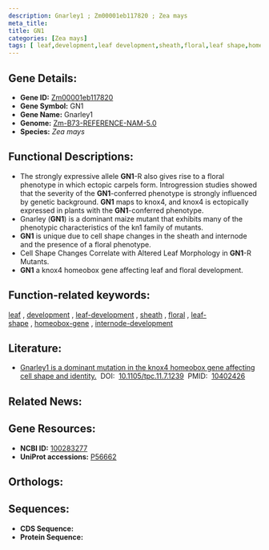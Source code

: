 ```yaml
---
description: Gnarley1 ; Zm00001eb117820 ; Zea mays
meta_title:
title: GN1
categories: [Zea mays]
tags: [ leaf,development,leaf development,sheath,floral,leaf shape,homeobox gene,internode development ]
---
```


## Gene Details:
- **Gene ID:**	[Zm00001eb117820](https://www.maizegdb.org/gene_center/gene/Zm00001eb117820)
- **Gene Symbol:** GN1
- **Gene Name:** Gnarley1
- **Genome:** [Zm-B73-REFERENCE-NAM-5.0](https://www.maizegdb.org/genome/assembly/Zm-B73-REFERENCE-NAM-5.0)
- **Species:** *Zea mays*

## Functional Descriptions:
   - The strongly expressive allele **GN1**-R also gives rise to a floral phenotype in which ectopic carpels form. Introgression studies showed that the severity of the **GN1**-conferred phenotype is strongly influenced by genetic background. **GN1** maps to knox4, and knox4 is ectopically expressed in plants with the **GN1**-conferred phenotype.
   - Gnarley (**GN1**) is a dominant maize mutant that exhibits many of the phenotypic characteristics of the kn1 family of mutants.
   - **GN1** is unique due to cell shape changes in the sheath and internode and the presence of a floral phenotype.
   - Cell Shape Changes Correlate with Altered Leaf Morphology in **GN1**-R Mutants.
   - **GN1** a knox4 homeobox gene affecting leaf and floral development.

## Function-related keywords:
[leaf](/tags/leaf/)&nbsp;,&nbsp;[development](/tags/development/)&nbsp;,&nbsp;[leaf-development](/tags/leaf-development/)&nbsp;,&nbsp;[sheath](/tags/sheath/)&nbsp;,&nbsp;[floral](/tags/floral/)&nbsp;,&nbsp;[leaf-shape](/tags/leaf-shape/)&nbsp;,&nbsp;[homeobox-gene](/tags/homeobox-gene/)&nbsp;,&nbsp;[internode-development](/tags/internode-development/)

## Literature:
   - [Gnarley1 is a dominant mutation in the knox4 homeobox gene affecting cell shape and identity.]( https://academic.oup.com/plcell/article/11/7/1239/6008429?login=true)&nbsp;&nbsp;DOI:&nbsp;&nbsp;[10.1105/tpc.11.7.1239](https://academic.oup.com/plcell/article/11/7/1239/6008429?login=true)&nbsp;&nbsp;PMID:&nbsp;&nbsp;[10402426](https://pubmed.ncbi.nlm.nih.gov/10402426/)

## Related News:

## Gene Resources:
- **NCBI ID:** [100283277](https://www.ncbi.nlm.nih.gov/gene/?term=100283277)
- **UniProt accessions:** [P56662](https://www.uniprot.org/uniprotkb/P56662/entry)

## Orthologs:

## Sequences:
- **CDS Sequence:**
- **Protein Sequence:**
